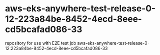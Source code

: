 # aws-eks-anywhere-test-release-0-12-223a84be-8452-4ecd-8eee-cd5bcafad086-33
repository for use with E2E test job aws-eks-anywhere-test-release-0-12:223a84be-8452-4ecd-8eee-cd5bcafad086-33
